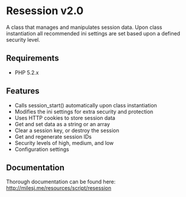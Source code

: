# Resession v2.0 #

A class that manages and manipulates session data. Upon class instantiation all recommended ini settings are set based upon a defined security level.

## Requirements ##

* PHP 5.2.x

## Features ##

* Calls session_start() automatically upon class instantiation
* Modifies the ini settings for extra security and protection
* Uses HTTP cookies to store session data
* Get and set data as a string or an array
* Clear a session key, or destroy the session
* Get and regenerate session IDs
* Security levels of high, medium, and low
* Configuration settings

## Documentation ##

Thorough documentation can be found here: http://milesj.me/resources/script/resession

